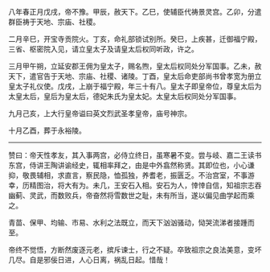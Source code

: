 八年春正月戊戌，帝不豫。甲辰，赦天下。乙巳，使辅臣代祷景灵宫。乙卯，分遣群臣祷于天地、宗庙、社稷。

二月辛巳，开宝寺贡院火。丁亥，命礼部锁试别所。癸巳，上疾甚，迁御福宁殿，三省、枢密院入见，请立皇太子及请皇太后权同听政，许之。

三月甲午朔，立延安郡王佣为皇太子，赐名煦，皇太后权同处分军国事。乙未，赦天下，遣官告于天地、宗庙、社稷、诸陵。丁酉，皇太后命吏部尚书曾孝宽为册立皇太子礼仪使。戊戌，上崩于福宁殿，年三十有八。皇太子即皇帝位，尊皇太后为太皇太后，皇后为皇太后，德妃朱氏为皇太妃。太皇太后权同处分军国事。

九月己亥，上大行皇帝谥曰英文烈武圣孝皇帝，庙号神宗。

十月乙酉，葬于永裕陵。

-----



赞曰：帝天性孝友，其入事两宫，必侍立终日，虽寒暑不变。尝与岐、嘉二王读书东宫，侍讲王陶讲谕经史，辄相率拜之，由是中外翕然称贤。其即位也，小心谦抑，敬畏辅相，求直言，察民隐，恤孤独，养耆老，振匮乏。不治宫室，不事游幸，历精图治，将大有为。未几，王安石入相。安石为人，悻悻自信，知祖宗志吞幽蓟、灵武，而数败兵，帝奋然将雪数世之耻，未有所当，遂以偏见曲学起而乘之。

青苗、保甲、均输、市易、水利之法既立，而天下汹汹骚动，恸哭流涕者接踵而至。

帝终不觉悟，方断然废逐元老，摈斥谏士，行之不疑。卒致祖宗之良法美意，变坏几尽。自是邪佞日进，人心日离，祸乱日起。惜哉！